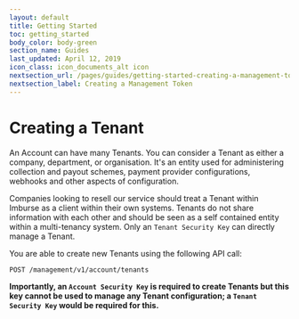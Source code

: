 ```yaml
---
layout: default
title: Getting Started
toc: getting_started
body_color: body-green
section_name: Guides
last_updated: April 12, 2019
icon_class: icon_documents_alt icon
nextsection_url: /pages/guides/getting-started-creating-a-management-token
nextsection_label: Creating a Management Token
---
```

# Creating a Tenant

An Account can have many Tenants. You can consider a Tenant as either a company, department, or organisation. 
It's an entity used for administering collection and payout schemes, payment provider configurations, webhooks and other aspects of configuration. 

Companies looking to resell our service should treat a Tenant within Imburse as a client within their own systems. Tenants do not share information with each other and should be seen as a self contained entity within a multi-tenancy system. 
Only an `Tenant Security Key` can directly manage a Tenant.

You are able to create new Tenants using the following API call:

`POST /management/v1/account/tenants`

**Importantly, an `Account Security Key` is required to create Tenants but this key cannot be used to manage any Tenant configuration; a `Tenant Security Key` would be required for this.**

